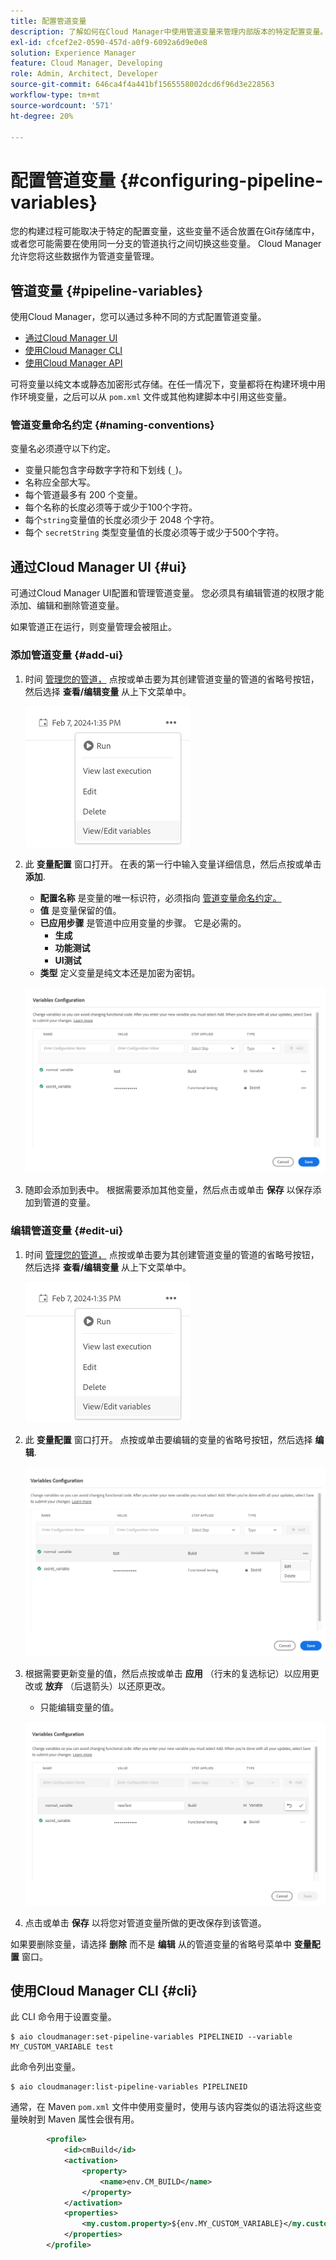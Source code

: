 ```yaml
---
title: 配置管道变量
description: 了解如何在Cloud Manager中使用管道变量来管理内部版本的特定配置变量。
exl-id: cfcef2e2-0590-457d-a0f9-6092a6d9e0e8
solution: Experience Manager
feature: Cloud Manager, Developing
role: Admin, Architect, Developer
source-git-commit: 646ca4f4a441bf1565558002dcd6f96d3e228563
workflow-type: tm+mt
source-wordcount: '571'
ht-degree: 20%

---
```


# 配置管道变量 {#configuring-pipeline-variables}

您的构建过程可能取决于特定的配置变量，这些变量不适合放置在Git存储库中，或者您可能需要在使用同一分支的管道执行之间切换这些变量。 Cloud Manager允许您将这些数据作为管道变量管理。

## 管道变量 {#pipeline-variables}

使用Cloud Manager，您可以通过多种不同的方式配置管道变量。

* [通过Cloud Manager UI](#ui)
* [使用Cloud Manager CLI](#cli)
* [使用Cloud Manager API](https://developer.adobe.com/experience-cloud/cloud-manager/reference/api/#tag/Variables/operation/getPipelineVariables)

可将变量以纯文本或静态加密形式存储。在任一情况下，变量都将在构建环境中用作环境变量，之后可以从 `pom.xml` 文件或其他构建脚本中引用这些变量。

### 管道变量命名约定 {#naming-conventions}

变量名必须遵守以下约定。

* 变量只能包含字母数字字符和下划线 (`_`)。
* 名称应全部大写。
* 每个管道最多有 200 个变量。
* 每个名称的长度必须等于或少于100个字符。
* 每个`string`变量值的长度必须少于 2048 个字符。
* 每个 `secretString` 类型变量值的长度必须等于或少于500个字符。

## 通过Cloud Manager UI {#ui}

可通过Cloud Manager UI配置和管理管道变量。 您必须具有编辑管道的权限才能添加、编辑和删除管道变量。

如果管道正在运行，则变量管理会被阻止。

### 添加管道变量 {#add-ui}

1. 时间 [管理您的管道，](/help/implementing/cloud-manager/configuring-pipelines/managing-pipelines.md) 点按或单击要为其创建管道变量的管道的省略号按钮，然后选择 **查看/编辑变量** 从上下文菜单中。

   ![查看/编辑管道变量](/help/implementing/cloud-manager/assets/pipeline-variables-view-edit.png)

1. 此 **变量配置** 窗口打开。 在表的第一行中输入变量详细信息，然后点按或单击 **添加**.

   * **配置名称** 是变量的唯一标识符，必须指向 [管道变量命名约定。](#naming-conventions)
   * **值** 是变量保留的值。
   * **已应用步骤** 是管道中应用变量的步骤。 它是必需的。
      * **生成**
      * **功能测试**
      * **UI测试**
   * **类型** 定义变量是纯文本还是加密为密钥。

   ![添加变量](/help/implementing/cloud-manager/assets/pipeline-variables-add-variable.png)

1. 随即会添加到表中。 根据需要添加其他变量，然后点击或单击 **保存** 以保存添加到管道的变量。

### 编辑管道变量 {#edit-ui}

1. 时间 [管理您的管道，](/help/implementing/cloud-manager/configuring-pipelines/managing-pipelines.md) 点按或单击要为其创建管道变量的管道的省略号按钮，然后选择 **查看/编辑变量** 从上下文菜单中。

   ![查看/编辑管道变量](/help/implementing/cloud-manager/assets/pipeline-variables-view-edit.png)

1. 此 **变量配置** 窗口打开。 点按或单击要编辑的变量的省略号按钮，然后选择 **编辑**.

   ![编辑变量](/help/implementing/cloud-manager/assets/pipeline-variables-edit.png)

1. 根据需要更新变量的值，然后点按或单击 **应用** （行末的复选标记）以应用更改或 **放弃** （后退箭头）以还原更改。

   * 只能编辑变量的值。

   ![编辑变量](/help/implementing/cloud-manager/assets/pipeline-variables-edit-save.png)

1. 点击或单击 **保存** 以将您对管道变量所做的更改保存到该管道。

如果要删除变量，请选择 **删除** 而不是 **编辑** 从的管道变量的省略号菜单中 **变量配置** 窗口。

## 使用Cloud Manager CLI {#cli}

此 CLI 命令用于设置变量。

```shell
$ aio cloudmanager:set-pipeline-variables PIPELINEID --variable MY_CUSTOM_VARIABLE test
```

此命令列出变量。

```shell
$ aio cloudmanager:list-pipeline-variables PIPELINEID
```

通常，在 Maven `pom.xml` 文件中使用变量时，使用与该内容类似的语法将这些变量映射到 Maven 属性会很有用。

```xml
        <profile>
            <id>cmBuild</id>
            <activation>
                <property>
                    <name>env.CM_BUILD</name>
                </property>
            </activation>
            <properties>
                <my.custom.property>${env.MY_CUSTOM_VARIABLE}</my.custom.property> 
            </properties>
        </profile>
```
